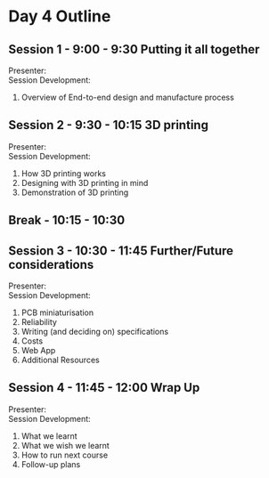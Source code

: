 # Day 4 Outline

## Session 1 - 9:00 - 9:30 Putting it all together
Presenter:  
Session Development:  
1. Overview of End-to-end design and manufacture process  

## Session 2 - 9:30 - 10:15 3D printing
Presenter:  
Session Development:  

1. How 3D printing works
2. Designing with 3D printing in mind
3. Demonstration of 3D printing

## Break - 10:15 - 10:30

## Session 3 - 10:30 - 11:45 Further/Future considerations
Presenter:  
Session Development:  

1. PCB miniaturisation
2. Reliability
3. Writing (and deciding on) specifications
4. Costs
5. Web App
6. Additional Resources


## Session 4 - 11:45 - 12:00 Wrap Up
Presenter:  
Session Development:  

1. What we learnt
2. What we wish we learnt
3. How to run next course
4. Follow-up plans
